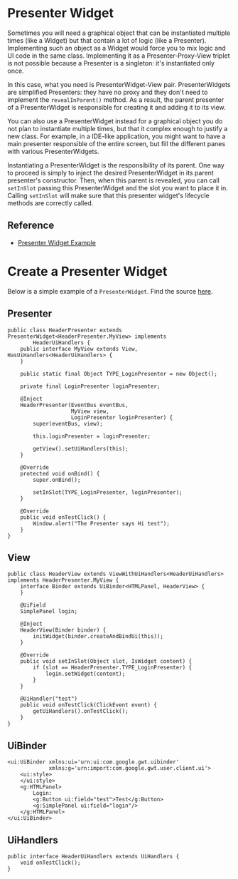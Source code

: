 # Presenter Widget

Sometimes you will need a graphical object that can be instantiated multiple times (like a Widget) but that contain a lot of logic (like a Presenter). Implementing such an object as a Widget would force you to mix logic and UI code in the same class. Implementing it as a Presenter-Proxy-View triplet is not possible because a Presenter is a singleton: it's instantiated only once.

In this case, what you need is PresenterWidget-View pair. PresenterWidgets are simplified Presenters: they have no proxy and they don't need to implement the `revealInParent()` method. As a result, the parent presenter of a PresenterWidget is responsible for creating it and adding it to its view.

You can also use a PresenterWidget instead for a graphical object you do not plan to instantiate multiple times, but that it complex enough to justify a new class. For example, in a IDE-like application, you might want to have a main presenter responsible of the entire screen, but fill the different panes with various PresenterWidgets.

Instantiating a PresenterWidget is the responsibility of its parent. One way to proceed is simply to inject the desired PresenterWidget in its parent presenter's constructor. Then, when this parent is revealed, you can call `setInSlot` passing this PresenterWidget and the slot you want to place it in. Calling `setInSlot` will make sure that this presenter widget's lifecycle methods are correctly called.

## Reference
* [Presenter Widget Example](https://github.com/ArcBees/ArcBees-tools/tree/master/archetypes/gwtp-appengine-objectify/src/main/java/com/arcbees/project/client/application/widget/header)

# Create a Presenter Widget
Below is a simple example of a `PresenterWidget`. Find the source [here](https://github.com/ArcBees/ArcBees-tools/tree/master/archetypes/gwtp-appengine-objectify/src/main/java/com/arcbees/project/client/application/widget/header).

## Presenter

```
public class HeaderPresenter extends PresenterWidget<HeaderPresenter.MyView> implements
        HeaderUiHandlers {
    public interface MyView extends View, HasUiHandlers<HeaderUiHandlers> {
    }

    public static final Object TYPE_LoginPresenter = new Object();

    private final LoginPresenter loginPresenter;

    @Inject
    HeaderPresenter(EventBus eventBus,
                    MyView view,
                    LoginPresenter loginPresenter) {
        super(eventBus, view);

        this.loginPresenter = loginPresenter;

        getView().setUiHandlers(this);
    }

    @Override
    protected void onBind() {
        super.onBind();

        setInSlot(TYPE_LoginPresenter, loginPresenter);
    }

    @Override
    public void onTestClick() {
        Window.alert("The Presenter says Hi test");
    }
}
```

## View

```
public class HeaderView extends ViewWithUiHandlers<HeaderUiHandlers> implements HeaderPresenter.MyView {
    interface Binder extends UiBinder<HTMLPanel, HeaderView> {
    }

    @UiField
    SimplePanel login;

    @Inject
    HeaderView(Binder binder) {
        initWidget(binder.createAndBindUi(this));
    }

    @Override
    public void setInSlot(Object slot, IsWidget content) {
        if (slot == HeaderPresenter.TYPE_LoginPresenter) {
            login.setWidget(content);
        }
    }

    @UiHandler("test")
    public void onTestClick(ClickEvent event) {
        getUiHandlers().onTestClick();
    }
}
```

## UiBinder

```
<ui:UiBinder xmlns:ui='urn:ui:com.google.gwt.uibinder'
             xmlns:g='urn:import:com.google.gwt.user.client.ui'>
    <ui:style>
    </ui:style>
    <g:HTMLPanel>
        Login:
        <g:Button ui:field="test">Test</g:Button>
        <g:SimplePanel ui:field="login"/>
    </g:HTMLPanel>
</ui:UiBinder>
```

## UiHandlers

```
public interface HeaderUiHandlers extends UiHandlers {
    void onTestClick();
}
```
